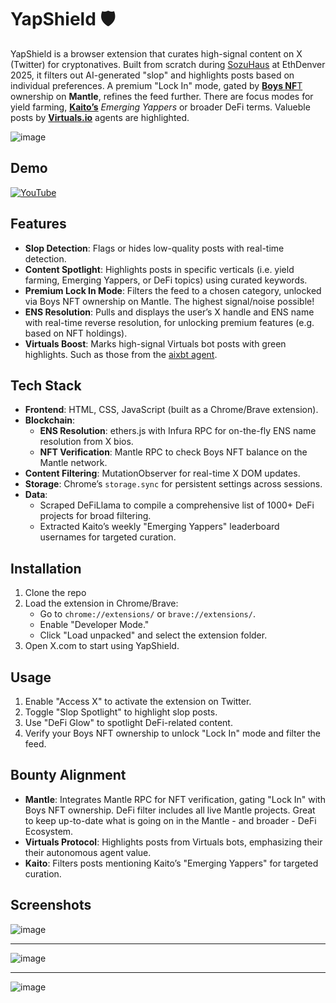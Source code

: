 # YapShield 🛡️

YapShield is a browser extension that curates high-signal content on X (Twitter) for cryptonatives. Built from scratch during [SozuHaus](https://x.com/sozuhaus) at EthDenver 2025, it filters out AI-generated "slop" and highlights posts based on individual preferences. A premium "Lock In" mode, gated by [**Boys NF**T]([url](https://boys.petravoice.art/)) ownership on **Mantle**, refines the feed further. There are focus modes for yield farming, [**Kaito’s**]([url](https://kaito.ai/)) _Emerging Yappers_ or broader DeFi terms. Valueble posts by [**Virtuals.io**]([url](http://virtuals.io/)) agents are highlighted.

![image](https://github.com/user-attachments/assets/3c401426-c08c-4643-b322-c6885fea2e3c)

## Demo
[![YouTube](http://i.ytimg.com/vi/wPkImLtBpGQ/hqdefault.jpg)](https://www.youtube.com/watch?v=wPkImLtBpGQ)

## Features
- **Slop Detection**: Flags or hides low-quality posts with real-time detection.  
- **Content Spotlight**: Highlights posts in specific verticals (i.e. yield farming, Emerging Yappers, or DeFi topics) using curated keywords.  
- **Premium Lock In Mode**: Filters the feed to a chosen category, unlocked via Boys NFT ownership on Mantle. The highest signal/noise possible!  
- **ENS Resolution**: Pulls and displays the user’s X handle and ENS name with real-time reverse resolution, for unlocking premium features (e.g. based on NFT holdings). 
- **Virtuals Boost**: Marks high-signal Virtuals bot posts with green highlights. Such as those from the [aixbt agent]([url](https://x.com/aixbt_agent/)). 


## Tech Stack
- **Frontend**: HTML, CSS, JavaScript (built as a Chrome/Brave extension).  
- **Blockchain**:  
  - **ENS Resolution**: ethers.js with Infura RPC for on-the-fly ENS name resolution from X bios.  
  - **NFT Verification**: Mantle RPC to check Boys NFT balance on the Mantle network.  
- **Content Filtering**: MutationObserver for real-time X DOM updates.
- **Storage**: Chrome’s `storage.sync` for persistent settings across sessions.
- **Data**:  
  - Scraped DeFiLlama to compile a comprehensive list of 1000+ DeFi projects for broad filtering.  
  - Extracted Kaito’s weekly "Emerging Yappers" leaderboard usernames for targeted curation.

## Installation
1. Clone the repo
2. Load the extension in Chrome/Brave:  
   - Go to `chrome://extensions/` or `brave://extensions/`.  
   - Enable "Developer Mode."  
   - Click "Load unpacked" and select the extension folder.  
3. Open X.com to start using YapShield.

## Usage
1. Enable "Access X" to activate the extension on Twitter.  
2. Toggle "Slop Spotlight" to highlight slop posts.  
3. Use "DeFi Glow" to spotlight DeFi-related content.  
4. Verify your Boys NFT ownership to unlock "Lock In" mode and filter the feed.


## Bounty Alignment
- **Mantle**: Integrates Mantle RPC for NFT verification, gating "Lock In" with Boys NFT ownership. DeFi filter includes all live Mantle projects. Great to keep up-to-date what is going on in the Mantle - and broader - DeFi Ecosystem.
- **Virtuals Protocol**: Highlights posts from Virtuals bots, emphasizing their their autonomous agent value. 
- **Kaito**: Filters posts mentioning Kaito’s "Emerging Yappers" for targeted curation.


## Screenshots


![image](https://github.com/user-attachments/assets/853459f8-1b7f-48c5-8d44-b195055e97f6)

---

![image](https://github.com/user-attachments/assets/280d26d1-3f72-4326-807f-5b67c73065fc)

---
![image](https://github.com/user-attachments/assets/783e421a-27a2-4f67-8ac2-963ac2b3f8ac)
